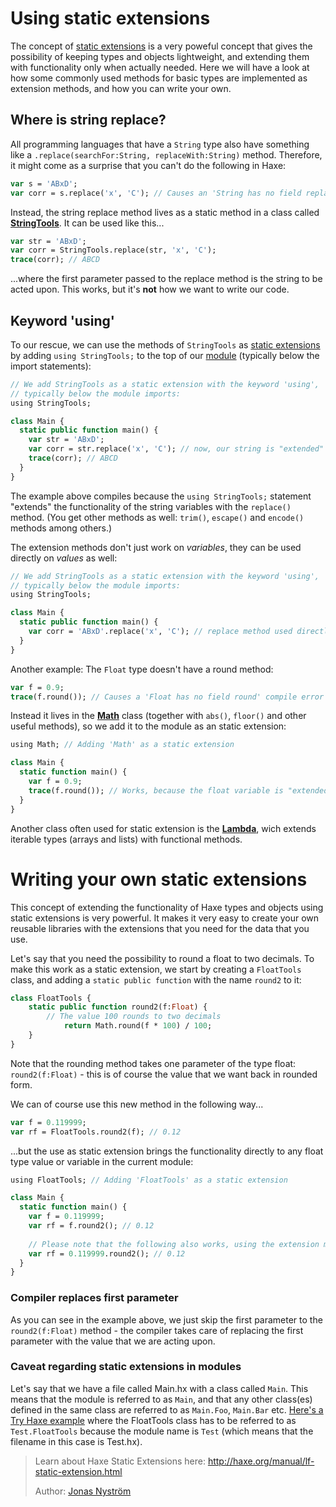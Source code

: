 [tags]: / "static-extension,modules"

# Using static extensions

The concept of [static extensions](http://haxe.org/manual/lf-static-extension.html) is a very poweful concept that gives the possibility of keeping types and objects lightweight, and extending them with functionality only when actually needed.
Here we will have a look at how some commonly used methods for basic types are implemented as extension methods, and how you can write your own.

## Where is string replace?

All programming languages that have a `String` type also have something like a `.replace(searchFor:String, replaceWith:String)` method.
Therefore, it might come as a surprise that you can't do the following in Haxe:
```haxe
var s = 'ABxD';
var corr = s.replace('x', 'C'); // Causes an 'String has no field replace' compilation error
```
Instead, the string replace method lives as a static method in a class called **[StringTools](http://api.haxe.org/StringTools.html)**. It can be used like this...
```haxe
var str = 'ABxD';
var corr = StringTools.replace(str, 'x', 'C');
trace(corr); // ABCD
```
...where the first parameter passed to the replace method is the string to be acted upon. This works, but it's **not** how we want to write our code. 

## Keyword 'using'

To our rescue, we can use the methods of `StringTools` as [static extensions](http://haxe.org/manual/lf-static-extension.html) by
adding `using StringTools;` to the top of our [module](http://haxe.org/manual/type-system-modules-and-paths.html) (typically below the import statements):
```haxe
// We add StringTools as a static extension with the keyword 'using',
// typically below the module imports:
using StringTools; 

class Main {
  static public function main() {
    var str = 'ABxD';
    var corr = str.replace('x', 'C'); // now, our string is "extended" with the replace method!
    trace(corr); // ABCD
  }
}
```
The example above compiles because the `using StringTools;` statement "extends" the functionality of the string variables with the `replace()` method.
(You get other methods as well: `trim()`, `escape()` and `encode()` methods among others.)

The extension methods don't just work on *variables*, they can be used directly on *values* as well:
```haxe
// We add StringTools as a static extension with the keyword 'using',
// typically below the module imports:
using StringTools; 

class Main {
  static public function main() {
    var corr = 'ABxD'.replace('x', 'C'); // replace method used directly on the string!
  }
}
```


Another example: The `Float` type doesn't have a round method:
```haxe
var f = 0.9;
trace(f.round()); // Causes a 'Float has no field round' compile error
```
Instead it lives in the **[Math](http://api.haxe.org/Math.html)** class (together with `abs()`, `floor()` and other useful methods), so we add it to the module as an static extension:
```haxe
using Math; // Adding 'Math' as a static extension

class Main {
  static function main() {
    var f = 0.9;
    trace(f.round()); // Works, because the float variable is "extended" with the round method!
  }
}
```
Another class often used for static extension is the **[Lambda](http://api.haxe.org/Lambda.html)**, wich extends iterable types (arrays and lists) with functional methods.


# Writing your own static extensions

This concept of extending the functionality of Haxe types and objects using static extensions is very powerful. 
It makes it very easy to create your own reusable libraries with the extensions that you need for the data that you use.

Let's say that you need the possibility to round a float to two decimals. To make this work as a static extension, we start by creating
a `FloatTools` class, and adding a `static public function` with the name `round2` to it:
```haxe
class FloatTools {
    static public function round2(f:Float) {
        // The value 100 rounds to two decimals
		    return Math.round(f * 100) / 100;        
    }
}
```
Note that the rounding method takes one parameter of the type float: `round2(f:Float)` - this is of course the value that we want back in rounded form.

We can of course use this new method in the following way...
```haxe
var f = 0.119999;
var rf = FloatTools.round2(f); // 0.12
```
...but the use as static extension brings the functionality directly to any float type value or variable in the current module:

```haxe
using FloatTools; // Adding 'FloatTools' as a static extension

class Main {
  static function main() {
    var f = 0.119999;
    var rf = f.round2(); // 0.12
    
    // Please note that the following also works, using the extension method on the value itself
    var rf = 0.119999.round2(); // 0.12
  }
}
```
### Compiler replaces first parameter

As you can see in the example above, we just skip the first parameter to the `round2(f:Float)` method - the compiler takes care of replacing the first parameter with the value that we are acting upon.

### Caveat regarding static extensions in modules

Let's say that we have a file called Main.hx with a class called `Main`. This means that the module is referred to as `Main`, and that
any other class(es) defined in the same class are referred to as `Main.Foo`, `Main.Bar` etc.
[Here's a Try Haxe example](http://try.haxe.org/#720E5) where the FloatTools class has to be referred to as `Test.FloatTools`
because the module name is `Test` (which means that the filename in this case is Test.hx).



> Learn about Haxe Static Extensions here: <http://haxe.org/manual/lf-static-extension.html>
> 
> Author: [Jonas Nyström](https://github.com/cambiata)
